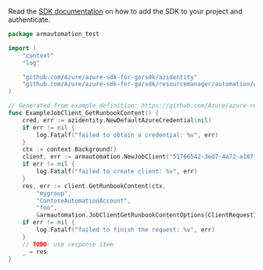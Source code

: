 Read the [SDK documentation](https://github.com/Azure/azure-sdk-for-go/blob/sdk%2Fresourcemanager%2Fautomation%2Farmautomation%2Fv0.6.0/sdk/resourcemanager/automation/armautomation/README.md) on how to add the SDK to your project and authenticate.

```go
package armautomation_test

import (
	"context"
	"log"

	"github.com/Azure/azure-sdk-for-go/sdk/azidentity"
	"github.com/Azure/azure-sdk-for-go/sdk/resourcemanager/automation/armautomation"
)

// Generated from example definition: https://github.com/Azure/azure-rest-api-specs/tree/main/specification/automation/resource-manager/Microsoft.Automation/stable/2019-06-01/examples/job/getJobRunbookContent.json
func ExampleJobClient_GetRunbookContent() {
	cred, err := azidentity.NewDefaultAzureCredential(nil)
	if err != nil {
		log.Fatalf("failed to obtain a credential: %v", err)
	}
	ctx := context.Background()
	client, err := armautomation.NewJobClient("51766542-3ed7-4a72-a187-0c8ab644ddab", cred, nil)
	if err != nil {
		log.Fatalf("failed to create client: %v", err)
	}
	res, err := client.GetRunbookContent(ctx,
		"mygroup",
		"ContoseAutomationAccount",
		"foo",
		&armautomation.JobClientGetRunbookContentOptions{ClientRequestID: nil})
	if err != nil {
		log.Fatalf("failed to finish the request: %v", err)
	}
	// TODO: use response item
	_ = res
}
```
